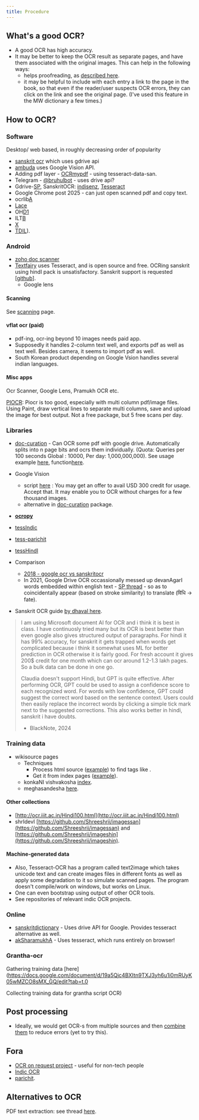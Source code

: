 ```yaml
---
title: Procedure
---
```


## What's a good OCR?

- A good OCR has high accuracy.
- It may be better to keep the OCR result as separate pages, and have them associated with the original images. This can help in the following ways:
    - helps proofreading, as [described here](corrections.html).
    - it may be helpful to include with each entry a link to the page in the book, so that even if the reader/user suspects OCR errors, they can click on the link and see the original page. (I've used this feature in the MW dictionary a few times.)

## How to OCR?

### Software
Desktop/ web based,  in roughly decreasing order of popularity

- [sanskrit ocr](https://ocr.sanskritdictionary.com/) which uses gdrive api
- [ambuda](https://ambuda.org/proofing) uses Google Vision API.
- Adding pdf layer - [OCRmypdf](https://ocrmypdf.readthedocs.io/en/latest/) - using tesseract-data-san.
- Telegram - [@bruhulbot](https://web.telegram.org/k/#@BruhulBot) - uses drive api?
- Gdrive-[SP](https://groups.google.com/forum/#!topic/sanskrit-programmers/5noVN-XpeVY), SanskritOCR: [indisenz](http://www.indsenz.com/int/index.php), [Tesseract](https://github.com/tesseract-ocr)
- Google Chrome  post 2025 - can just open scanned pdf and copy text.
- ocrlib[A](https://code.google.com/p/ocrlib/)
- [Lace](https://github.com/brobertson/Lace2)
- OH[D1](http://learnsanskrit.org/tools/ocr)
- ILT[B](http://www.cedar.buffalo.edu/ilt/tool.html)
- [X](http://vimeo.com/4714623)
- [TDIL](http://ocr.tdil-dc.gov.in/)).

### Android
- [zoho doc scanner](https://www.indiatvnews.com/technology/news-zoho-doc-scanner-launches-text-recognition-in-12-indian-languages-642074)
- [Textfairy](https://play.google.com/store/apps/details?id=com.renard.ocr&rdid=com.renard.ocr) uses Tesseract, and is open source and free. OCRing sanskrit using hindI pack is unsatisfactory. Sanskrit support is requested \[[github](https://github.com/renard314/textfairy/issues/157)\].
    - Google lens


#### Scanning
See [scanning](../scanning) page.


#### vflat ocr (paid)
- pdf-ing, ocr-ing beyond 10 images needs paid app.
- Supposedly it handles 2-column text well, and exports pdf as well as text well. Besides camera, it seems to import pdf as well.
- South Korean product depending on Google Vsion handles several indian languages.

#### Misc apps
Ocr Scanner, Google Lens, Pramukh OCR etc.

[PIOCR](https://piocr.com/): Piocr is too good, especially with multi column pdf/image files. Using Paint, draw vertical lines to separate multi columns, save and upload the image for best output. Not a free package, but 5 free scans per day.


### Libraries
- [doc-curation](https://github.com/sanskrit-coders/doc_curation/) - Can OCR some pdf with google drive. Automatically splits into n page bits and ocrs them individually. (Quota: Queries per 100 seconds Global : 10000, Per day: 1,000,000,000). See usage example [here](https://github.com/sanskrit-coders/doc_curation/blob/master/curation_projects/general_tasks/pdf_tasks.py), function[here](https://github.com/sanskrit-coders/doc_curation/blob/master/doc_curation/pdf.py#L13).
- Google Vision 
  - script [here](https://github.com/lalitaalaalitah/GoogleVisionOCR_Python) : You may get an offer to avail USD 300 credit for usage. Accept that. It may enable you to OCR without charges for a few thousand images.
  - alternative in [doc-curation](https://github.com/sanskrit-coders/doc_curation/) package.
- **[ocropy](https://github.com/tmbdev/ocropy)**
- [tessIndic](https://code.google.com/archive/p/tesseractindic/)
- [tess-parichit](https://code.google.com/archive/p/parichit/downloads)
- [tessHindI](https://sourceforge.net/projects/tesseracthindi/)

- Comparison
  - [2018 - google ocr vs sanskritocr](/posts/2018-06-05-ocr-comparison)
  - In 2021, Google Drive OCR occassionally messed up devanAgarI words embedded within english text - [SP thread](https://groups.google.com/g/sanskrit-programmers/c/cbu2_tVYbUU/m/hZxtCkPGAAAJ) - so as to coincidentally appear (based on stroke similarity) to translate (विधि  → fate).
- Sanskrit OCR guide [by dhaval here](https://github.com/sanskrit-coders/sanskrit-ocr-r0/issues/8).

> I am using Microsoft document AI for OCR and i think it is best in class. I have continuosly tried many but its OCR is best better than even google also gives structured output of paragraphs. For hindi it has 99% accuracy, for sanskrit it gets trapped when words get complicated because i think it somewhat uses ML for better prediction in OCR otherwise it is fairly good.
For fresh account it gives 200$ credit for one month which can ocr around 1.2-1.3 lakh pages. So a bulk data can be done in one go.
>
> Claudia doesn't support Hindi, but GPT is quite effective. After performing OCR, GPT could be used to assign a confidence score to each recognized word. For words with low confidence, GPT could suggest the correct word based on the sentence context. Users could then easily replace the incorrect words by clicking a simple tick mark next to the suggested corrections. This also works better in hindi, sanskrit i have doubts.
> 
> - BlackNote, 2024

### Training data
- wikisource pages
    - Techniques
        - Process html source ([example](https://sa.wikisource.org/wiki/%E0%A4%AE%E0%A5%87%E0%A4%98%E0%A4%B8%E0%A4%A8%E0%A5%8D%E0%A4%A6%E0%A5%87%E0%A4%B6%E0%A4%83_-_%E0%A4%A6%E0%A4%95%E0%A5%8D%E0%A4%B7%E0%A4%BF%E0%A4%A3%E0%A4%BE%E0%A4%B5%E0%A4%B0%E0%A5%8D%E0%A4%A4%E0%A4%A8%E0%A4%BE%E0%A4%A5%E0%A4%83_-%E0%A5%A7%E0%A5%AF%E0%A5%A7%E0%A5%AF)) to find tags like <span class="pagenum" id=".E0.A5.A9.E0.A5.A7" title="पुटम्:मेघसन्देशः - दक्षिणावर्तनाथः - १९१९.djvu/31"></span>.
        - Get it from index pages ([example](https://sa.wikisource.org/wiki/%E0%A4%AA%E0%A5%81%E0%A4%9F%E0%A4%AE%E0%A5%8D%3A%E0%A4%AE%E0%A5%87%E0%A4%98%E0%A4%B8%E0%A4%A8%E0%A5%8D%E0%A4%A6%E0%A5%87%E0%A4%B6%E0%A4%83_-_%E0%A4%A6%E0%A4%95%E0%A5%8D%E0%A4%B7%E0%A4%BF%E0%A4%A3%E0%A4%BE%E0%A4%B5%E0%A4%B0%E0%A5%8D%E0%A4%A4%E0%A4%A8%E0%A4%BE%E0%A4%A5%E0%A4%83_-_%E0%A5%A7%E0%A5%AF%E0%A5%A7%E0%A5%AF.djvu/31)).
    - konkaNI vishvakosha [index](https://wikisource.org/wiki/Main_Page/Konkani).
    - meghasandesha [here](https://sa.wikisource.org/wiki/%E0%A4%85%E0%A4%A8%E0%A5%81%E0%A4%95%E0%A5%8D%E0%A4%B0%E0%A4%AE%E0%A4%A3%E0%A4%BF%E0%A4%95%E0%A4%BE:%E0%A4%AE%E0%A5%87%E0%A4%98%E0%A4%B8%E0%A4%A8%E0%A5%8D%E0%A4%A6%E0%A5%87%E0%A4%B6%E0%A4%83_-_%E0%A4%A6%E0%A4%95%E0%A5%8D%E0%A4%B7%E0%A4%BF%E0%A4%A3%E0%A4%BE%E0%A4%B5%E0%A4%B0%E0%A5%8D%E0%A4%A4%E0%A4%A8%E0%A4%BE%E0%A4%A5%E0%A4%83_-_%E0%A5%A7%E0%A5%AF%E0%A5%A7%E0%A5%AF.djvu).

#### Other collections
-  [http://ocr.iiit.ac.in/Hindi100.html](http://ocr.iiit.ac.in/Hindi100.html)
- shrIdevI [https://github.com/Shreeshrii/imagessan](https://github.com/Shreeshrii/imagessan) and [https://github.com/Shreeshrii/imageshin](https://github.com/Shreeshrii/imageshin).

#### Machine-generated data
- Also, Tesseract-OCR has a program called text2image which takes unicode text and can create images files in different fonts as well as apply some degradation to it so simulate scanned pages. The program doesn't compile/work on windows, but works on Linux.
- One can even bootstrap using output of other OCR tools.
- See repositories of relevant indic OCR projects.

### Online
- [sanskritdictionary](https://ocr.sanskritdictionary.com/#) - Uses drive API for Google. Provides tesseract alternative as well.
- [akSharamukhA](https://aksharamukha.appspot.com/converter) - Uses tesseract, which runs entirely on browser!

### Grantha-ocr
Gathering training data [here](https://docs.google.com/document/d/19a5Qjc4BXItn9TXJ3yh6u1i0mRUyK05wMZCO8sMX_GQ/edit?tab=t.0

Collecting training data for grantha script OCR)

## Post processing
- Ideally, we would get OCR-s from multiple sources and then [combine them](https://groups.google.com/g/sanskrit-programmers/c/yEjFaIQfGaA/m/E4rx2YmHAAAJ) to reduce errors (yet to try this).

## Fora
- [OCR on request project](https://sanskrit.github.io/groups/dyuganga/projects/text/ocr_on_request) - useful for non-tech people
- [Indic OCR](https://groups.google.com/forum/#!forum/indic-ocr)
- [parichit](https://groups.google.com/forum/#!forum/parichit-ocr).

## Alternatives to OCR

PDF text extraction: see thread [here](https://groups.google.com/d/msg/sanskrit-programmers/UGwL8dcl1g0/-ign5NVeBQAJ).

